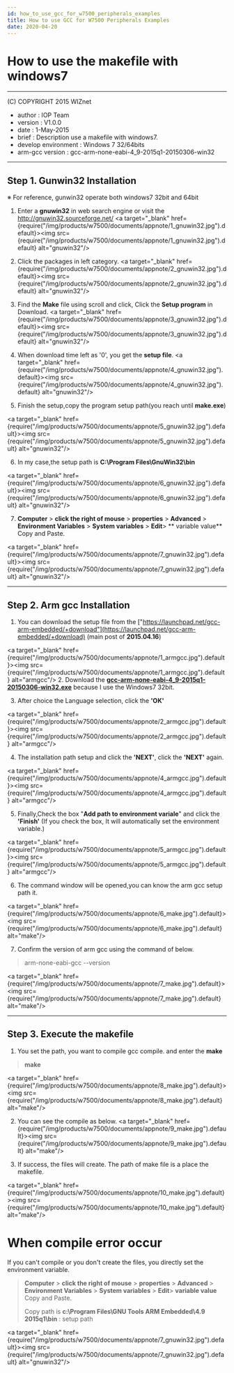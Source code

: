 ```yaml
---
id: how_to_use_gcc_for_w7500_peripherals_examples
title: How to use GCC for W7500 Peripherals Examples
date: 2020-04-20
--- 
```


# How to use the makefile with windows7

******************************************************************************
(C) COPYRIGHT 2015 WIZnet

  * author  : IOP Team
  * version : V1.0.0
  * date    : 1-May-2015
  * brief   : Description use a makefile with windows7.
  * develop environment : Windows 7 32/64bits
  * arm-gcc version : gcc-arm-none-eabi-4_9-2015q1-20150306-win32

******************************************************************************

## Step 1. Gunwin32 Installation

※ For reference, gunwin32 operate both windows7 32bit and 64bit

1. Enter a **gnuwin32** in web search engine or visit the <a href="http://gnuwin32.sourceforge.net/" title="http://gnuwin32.sourceforge.net/"> http://gnuwin32.sourceforge.net/</a>
<a target="_blank" href={require("/img/products/w7500/documents/appnote/1_gnuwin32.jpg").default}><img src={require("/img/products/w7500/documents/appnote/1_gnuwin32.jpg").default} alt="gnuwin32"/></a>

2. Click the packages in left category.
<a target="_blank" href={require("/img/products/w7500/documents/appnote/2_gnuwin32.jpg").default}><img src={require("/img/products/w7500/documents/appnote/2_gnuwin32.jpg").default} alt="gnuwin32"/></a>

3. Find the **Make** file using scroll and click, Click the **Setup program** in Download.
<a target="_blank" href={require("/img/products/w7500/documents/appnote/3_gnuwin32.jpg").default}><img src={require("/img/products/w7500/documents/appnote/3_gnuwin32.jpg").default} alt="gnuwin32"/></a>

4. When download time left as '0', you get the **setup file**.
<a target="_blank" href={require("/img/products/w7500/documents/appnote/4_gnuwin32.jpg").default}><img src={require("/img/products/w7500/documents/appnote/4_gnuwin32.jpg").default} alt="gnuwin32"/></a>

5. Finish the setup,copy the program setup path(you reach until **make.exe**)

<a target="_blank" href={require("/img/products/w7500/documents/appnote/5_gnuwin32.jpg").default}><img src={require("/img/products/w7500/documents/appnote/5_gnuwin32.jpg").default} alt="gnuwin32"/></a>

6. In my case,the setup path is **C:\Program Files\GnuWin32\bin**

<a target="_blank" href={require("/img/products/w7500/documents/appnote/6_gnuwin32.jpg").default}><img src={require("/img/products/w7500/documents/appnote/6_gnuwin32.jpg").default} alt="gnuwin32"/></a>


7. **Computer** &gt; **click the right of mouse**  &gt;  **properties** &gt;  **Advanced** &gt; **Environment Variables** &gt; **System variables** &gt;  **Edit**&gt;  ** variable value** Copy and Paste.

<a target="_blank" href={require("/img/products/w7500/documents/appnote/7_gnuwin32.jpg").default}><img src={require("/img/products/w7500/documents/appnote/7_gnuwin32.jpg").default} alt="gnuwin32"/></a>

* * *

## Step 2. Arm gcc Installation

1. You can download the setup file from the ["https://launchpad.net/gcc-arm-embedded/+download"](https://launchpad.net/gcc-arm-embedded/+download)
(main post of <strong>2015.04.16</strong>)

<a target="_blank" href={require("/img/products/w7500/documents/appnote/1_armgcc.jpg").default}><img src={require("/img/products/w7500/documents/appnote/1_armgcc.jpg").default} alt="armgcc"/></a>
2. Download the **[gcc-arm-none-eabi-4_9-2015q1-20150306-win32.exe](https://launchpad.net/gcc-arm-embedded/4.9/4.9-2015-q1-update/+download/gcc-arm-none-eabi-4_9-2015q1-20150306-win32.exe)** because I use the Windows7 32bit.


3. After choice the Language selection, click the **'OK'**

<a target="_blank" href={require("/img/products/w7500/documents/appnote/2_armgcc.jpg").default}><img src={require("/img/products/w7500/documents/appnote/2_armgcc.jpg").default} alt="armgcc"/></a>

4. The installation path setup and click the **'NEXT'**, click the **'NEXT'** again.

<a target="_blank" href={require("/img/products/w7500/documents/appnote/4_armgcc.jpg").default}><img src={require("/img/products/w7500/documents/appnote/4_armgcc.jpg").default} alt="armgcc"/></a>

5. Finally,Check the box "**Add path to environment variale**" and click the **'Finish'**
(If you check the box, It will automatically set the environment variable.)

<a target="_blank" href={require("/img/products/w7500/documents/appnote/5_armgcc.jpg").default}><img src={require("/img/products/w7500/documents/appnote/5_armgcc.jpg").default} alt="armgcc"/></a>

6. The command window will be opened,you can know the arm gcc setup path it. 

<a target="_blank" href={require("/img/products/w7500/documents/appnote/6_make.jpg").default}><img src={require("/img/products/w7500/documents/appnote/6_make.jpg").default} alt="make"/></a>

7. Confirm the version of arm gcc using the command of below.
> arm-none-eabi-gcc --version

<a target="_blank" href={require("/img/products/w7500/documents/appnote/7_make.jpg").default}><img src={require("/img/products/w7500/documents/appnote/7_make.jpg").default} alt="make"/></a>
* * *
## Step 3. Execute the makefile

1. You set the path, you want to compile gcc compile. and enter the **make**
>**make** 

<a target="_blank" href={require("/img/products/w7500/documents/appnote/8_make.jpg").default}><img src={require("/img/products/w7500/documents/appnote/8_make.jpg").default} alt="make"/></a>

2. You can see the compile as below.
<a target="_blank" href={require("/img/products/w7500/documents/appnote/9_make.jpg").default}><img src={require("/img/products/w7500/documents/appnote/9_make.jpg").default} alt="make"/></a>


3. If success, the files will create. The path of make file is a place the makefile.

<a target="_blank" href={require("/img/products/w7500/documents/appnote/10_make.jpg").default}><img src={require("/img/products/w7500/documents/appnote/10_make.jpg").default} alt="make"/></a>



# When compile error occur

If you can't compile or you don't create the files, you directly set the environment variable.

>**Computer** &gt; **click the right of mouse**  &gt;  **properties** &gt;  **Advanced** &gt; **Environment Variables** &gt; **System variables** &gt;  **Edit**&gt;  **variable value** Copy and Paste.
>
>Copy path is **c:\Program Files\GNU Tools ARM Embedded\4.9 2015q1\bin** : setup path

<a target="_blank" href={require("/img/products/w7500/documents/appnote/7_gnuwin32.jpg").default}><img src={require("/img/products/w7500/documents/appnote/7_gnuwin32.jpg").default} alt="gnuwin32"/></a>
